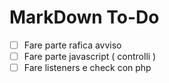 # MarkDown To-Do
- [ ] Fare parte rafica avviso
- [ ] Fare parte javascript ( controlli )
- [ ] Fare listeners e check con php